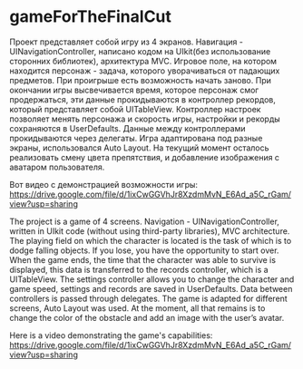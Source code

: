 # gameForTheFinalCut

Проект представляет собой игру из 4 экранов. Навигация - UINavigationController, написано кодом на UIkit(без использование сторонних библиотек), архитектура MVC. Игровое поле, на котором находится персонаж - задача, которого уворачиваться от падающих предметов. При проигрыше есть возможность начать заново. При окончании игры высвечивается время, которое персонаж смог продержаться, эти данные прокидываются в контроллер рекордов, который представляет собой UITableView. Контроллер настроек позволяет менять персонажа и скорость игры, настройки и рекорды сохраняются в UserDefaults. Данные между контроллерами прокидываются через делегаты. Игра адаптирована под разные экраны, использовался Auto Layout. На текущий момент осталось реализовать смену цвета препятствия, и добавление изображения с аватаром пользователя. 

Вот видео с демонстрацией возможности игры: https://drive.google.com/file/d/1ixCwGGVhJr8XzdmMvN_E6Ad_a5C_rGam/view?usp=sharing




The project is a game of 4 screens. Navigation - UINavigationController, written in UIkit code (without using third-party libraries), MVC architecture. The playing field on which the character is located is the task of which is to dodge falling objects. If you lose, you have the opportunity to start over. When the game ends, the time that the character was able to survive is displayed, this data is transferred to the records controller, which is a UITableView. The settings controller allows you to change the character and game speed, settings and records are saved in UserDefaults. Data between controllers is passed through delegates. The game is adapted for different screens, Auto Layout was used. At the moment, all that remains is to change the color of the obstacle and add an image with the user’s avatar.

Here is a video demonstrating the game's capabilities: https://drive.google.com/file/d/1ixCwGGVhJr8XzdmMvN_E6Ad_a5C_rGam/view?usp=sharing
